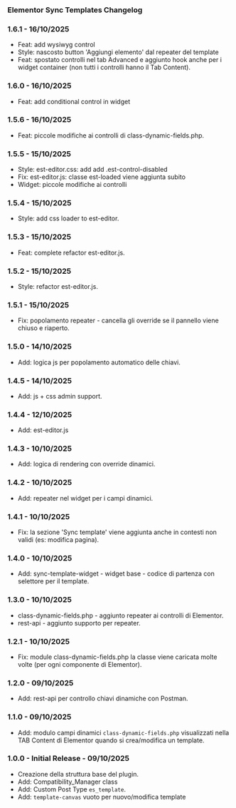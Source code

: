 ### Elementor Sync Templates Changelog ###

### 1.6.1 - 16/10/2025

*   Feat: add wysiwyg control
*   Style: nascosto button 'Aggiungi elemento' dal repeater del template
*   Feat: spostato controlli nel tab Advanced e aggiunto hook anche per i widget container (non tutti i controlli hanno il Tab Content).

### 1.6.0 - 16/10/2025

*   Feat: add conditional control in widget

### 1.5.6 - 16/10/2025

*   Feat: piccole modifiche ai controlli di class-dynamic-fields.php.

### 1.5.5 - 15/10/2025

*   Style: est-editor.css: add add .est-control-disabled
*   Fix: est-editor.js: classe est-loaded viene aggiunta subito
*   Widget: piccole modifiche ai controlli

### 1.5.4 - 15/10/2025

*   Style: add css loader to est-editor.

### 1.5.3 - 15/10/2025

*   Feat: complete refactor est-editor.js.

### 1.5.2 - 15/10/2025

*   Style: refactor est-editor.js.

### 1.5.1 - 15/10/2025

*   Fix: popolamento repeater - cancella gli override se il pannello viene chiuso e riaperto.

### 1.5.0 - 14/10/2025

*   Add: logica js per popolamento automatico delle chiavi.

### 1.4.5 - 14/10/2025

*   Add: js + css admin support.

### 1.4.4 - 12/10/2025

*   Add: est-editor.js

### 1.4.3 - 10/10/2025

*   Add: logica di rendering con override dinamici.

### 1.4.2 - 10/10/2025

*   Add: repeater nel widget per i campi dinamici.

### 1.4.1 - 10/10/2025

*   Fix: la sezione 'Sync template' viene aggiunta anche in contesti non validi (es: modifica pagina).

### 1.4.0 - 10/10/2025

*   Add: sync-template-widget - widget base - codice di partenza con selettore per il template. 

### 1.3.0 - 10/10/2025

*   class-dynamic-fields.php - aggiunto repeater ai controlli di Elementor.
*   rest-api - aggiunto supporto per repeater.

### 1.2.1 - 10/10/2025

*   Fix: module class-dynamic-fields.php la classe viene caricata molte volte (per ogni componente di Elementor).

### 1.2.0 - 09/10/2025

*   Add: rest-api per controllo chiavi dinamiche con Postman.

### 1.1.0 - 09/10/2025

*   Add: modulo campi dinamici `class-dynamic-fields.php` visualizzati nella TAB Content di Elementor quando si crea/modifica un template.

### 1.0.0 - Initial Release - 09/10/2025

*   Creazione della struttura base del plugin.
*   Add: Compatibility_Manager class
*   Add: Custom Post Type `es_template`.
*   Add: `template-canvas` vuoto per nuovo/modifica template